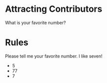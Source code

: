 # Attracting Contributors
What is your favorite number?

# Rules
Please tell me your favorite number. I like seven!
- 5
- 77
- 7
